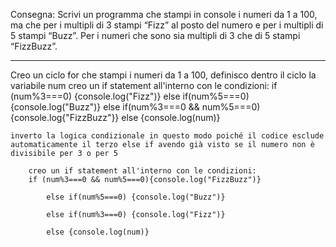 Consegna:
Scrivi un programma che stampi in console i numeri da 1 a 100,
ma che per i multipli di 3 stampi “Fizz” al posto del numero e
per i multipli di 5 stampi “Buzz”.
Per i numeri che sono sia multipli di 3 che di 5 stampi “FizzBuzz”.

______________________________________________________________________

Creo un ciclo for che stampi i numeri da 1 a 100, definisco dentro il ciclo la        variabile num
    creo un if statement all'interno con le condizioni:
        if (num%3===0) {console.log("Fizz")}
            else if(num%5===0) {console.log("Buzz")}
            else if(num%3===0 && num%5===0){console.log{"FizzBuzz"}}
                else {console.log(num)}

    inverto la logica condizionale in questo modo poiché il codice esclude automaticamente il terzo else if avendo già visto se il numero non è divisibile per 3 o per 5

        creo un if statement all'interno con le condizioni:
        if (num%3===0 && num%5===0){console.log("FizzBuzz")}

            else if(num%5===0) {console.log("Buzz")}

            else if(num%3===0) {console.log("Fizz")}

            else {console.log(num)}

